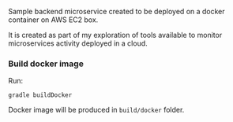 Sample backend microservice created to be deployed on a docker container on AWS EC2 box.

It is created as part of my exploration of tools available to monitor microservices activity deployed in a cloud.

### Build docker image
Run:
```
gradle buildDocker
```
Docker image will be produced in `build/docker` folder.